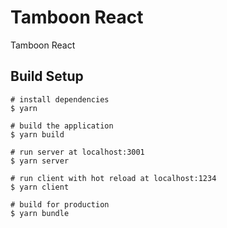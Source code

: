 # Tamboon React

Tamboon React

## Build Setup

```yarn
# install dependencies
$ yarn

# build the application
$ yarn build

# run server at localhost:3001
$ yarn server

# run client with hot reload at localhost:1234
$ yarn client

# build for production
$ yarn bundle
```
